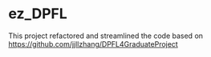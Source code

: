# ez_DPFL
This project refactored and streamlined the code based on https://github.com/jjllzhang/DPFL4GraduateProject
